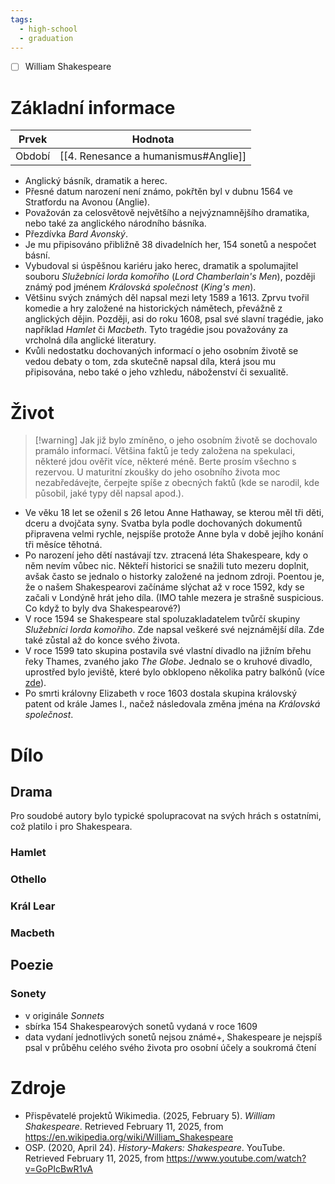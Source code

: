 ```yaml
---
tags:
  - high-school
  - graduation
---
```

- [ ] William Shakespeare
# Základní informace
| Prvek  | Hodnota                              |
| ------ | ------------------------------------ |
| Období | [[4. Renesance a humanismus#Anglie]] |
- Anglický básník, dramatik a herec.
- Přesné datum narození není známo, pokřtěn byl v dubnu 1564 ve Stratfordu na Avonou (Anglie).
- Považován za celosvětově největšího a nejvýznamnějšího dramatika, nebo také za anglického národního básníka. 
- Přezdívka *Bard Avonský*.
- Je mu připisováno přibližně 38 divadelních her, 154 sonetů a nespočet básní.
- Vybudoval si úspěšnou kariéru jako herec, dramatik a spolumajitel souboru *Služebníci lorda komořího* (*Lord Chamberlain's Men*), později známý pod jménem *Královská společnost* (*King's men*).
- Většinu svých známých děl napsal mezi lety 1589 a 1613. Zprvu tvořil komedie a hry založené na historických námětech, převážně z anglických dějin. Později, asi do roku 1608, psal své slavní tragédie, jako například *Hamlet* či *Macbeth*. Tyto tragédie jsou považovány za vrcholná díla anglické literatury.
- Kvůli nedostatku dochovaných informací o jeho osobním životě se vedou debaty o tom, zda skutečně napsal díla, která jsou mu připisována, nebo také o jeho vzhledu, náboženství či sexualitě.
# Život
> [!warning] Jak již bylo zmíněno, o jeho osobním životě se dochovalo pramálo informací. Většina faktů je tedy založena na spekulaci, některé jdou ověřit více, některé méně. Berte prosím všechno s rezervou. U maturitní zkoušky do jeho osobního života moc nezabředávejte, čerpejte spíše z obecných faktů (kde se narodil, kde působil, jaké typy děl napsal apod.).

 - Ve věku 18 let se oženil s 26 letou Anne Hathaway, se kterou měl tři děti, dceru a dvojčata syny. Svatba byla podle dochovaných dokumentů připravena velmi rychle, nejspíše protože Anne byla v době jejího konání tři měsíce těhotná.
 - Po narození jeho dětí nastávají tzv. ztracená léta Shakespeare, kdy o něm nevím vůbec nic. Někteří historici se snažili tuto mezeru doplnit, avšak často se jednalo o historky založené na jednom zdroji. Poentou je, že o našem Shakespearovi začínáme slýchat až v roce 1592, kdy se začali v Londýně hrát jeho díla. (IMO tahle mezera je strašně suspicious. Co když to byly dva Shakespearové?)
 - V roce 1594 se Shakespeare stal spoluzakladatelem tvůrčí skupiny *Služebníci lorda komořího*. Zde napsal veškeré své nejznámější díla. Zde také zůstal až do konce svého života.
 - V roce 1599 tato skupina postavila své vlastní divadlo na jižním břehu řeky Thames, zvaného jako *The Globe*. Jednalo se o kruhové divadlo, uprostřed bylo jeviště, které bylo obklopeno několika patry balkónů (více [zde](https://en.wikipedia.org/wiki/Globe_Theatre)).
 - Po smrti královny Elizabeth v roce 1603 dostala skupina královský patent od krále James I., načež následovala změna jména na *Královská společnost*.
# Dílo
## Drama
Pro soudobé autory bylo typické spolupracovat na svých hrách s ostatními, což platilo i pro Shakespeara.
### Hamlet
### Othello
### Král Lear
### Macbeth
## Poezie
### Sonety
- v originále *Sonnets*
- sbírka 154 Shakespearových sonetů vydaná v roce 1609
- data vydaní jednotlivých sonetů nejsou známé+, Shakespeare je nejspíš psal v průběhu celého svého života pro osobní účely a soukromá čtení
# Zdroje
- Přispěvatelé projektů Wikimedia. (2025, February 5). *William Shakespeare*. Retrieved February 11, 2025, from https://en.wikipedia.org/wiki/William_Shakespeare
- OSP. (2020, April 24). _History-Makers: Shakespeare_. YouTube. Retrieved February 11, 2025, from https://www.youtube.com/watch?v=GoPIcBwR1vA